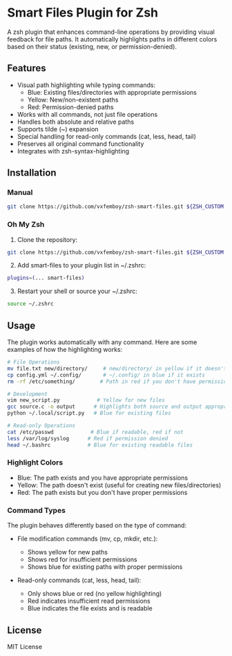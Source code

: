 # Smart Files Plugin for Zsh

A zsh plugin that enhances command-line operations by providing visual feedback for file paths. It automatically highlights paths in different colors based on their status (existing, new, or permission-denied).

## Features

- Visual path highlighting while typing commands:
  - Blue: Existing files/directories with appropriate permissions
  - Yellow: New/non-existent paths
  - Red: Permission-denied paths
- Works with all commands, not just file operations
- Handles both absolute and relative paths
- Supports tilde (~) expansion
- Special handling for read-only commands (cat, less, head, tail)
- Preserves all original command functionality
- Integrates with zsh-syntax-highlighting

## Installation

### Manual

```bash
git clone https://github.com/vxfemboy/zsh-smart-files.git ${ZSH_CUSTOM:-~/.oh-my-zsh/custom}/plugins/smart-files
```

### Oh My Zsh

1. Clone the repository:
```bash
git clone https://github.com/vxfemboy/zsh-smart-files.git ${ZSH_CUSTOM:-~/.oh-my-zsh/custom}/plugins/smart-files
```

2. Add smart-files to your plugin list in ~/.zshrc:
```bash
plugins=(... smart-files)
```

3. Restart your shell or source your ~/.zshrc:
```bash
source ~/.zshrc
```

## Usage

The plugin works automatically with any command. Here are some examples of how the highlighting works:

```bash
# File Operations
mv file.txt new/directory/     # new/directory/ in yellow if it doesn't exist
cp config.yml ~/.config/       # ~/.config/ in blue if it exists
rm -rf /etc/something/        # Path in red if you don't have permissions

# Development
vim new_script.py            # Yellow for new files
gcc source.c -o output      # Highlights both source and output appropriately
python ~/.local/script.py   # Blue for existing files

# Read-only Operations
cat /etc/passwd            # Blue if readable, red if not
less /var/log/syslog      # Red if permission denied
head ~/.bashrc            # Blue for existing readable files
```

### Highlight Colors

- Blue: The path exists and you have appropriate permissions
- Yellow: The path doesn't exist (useful for creating new files/directories)
- Red: The path exists but you don't have proper permissions

### Command Types

The plugin behaves differently based on the type of command:

- File modification commands (mv, cp, mkdir, etc.):
  - Shows yellow for new paths
  - Shows red for insufficient permissions
  - Shows blue for existing paths with proper permissions

- Read-only commands (cat, less, head, tail):
  - Only shows blue or red (no yellow highlighting)
  - Red indicates insufficient read permissions
  - Blue indicates the file exists and is readable

## License

MIT License

